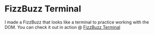 # FizzBuzz Terminal

I made a FizzBuzz that looks like a terminal to practice working with the DOM.
You can check it out in action @ [FizzBuzz Terminal](http://joshea.dev/ObligatoryFizzBuzz/)
